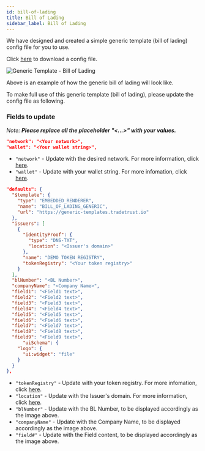 ```yaml
---
id: bill-of-lading
title: Bill of Lading
sidebar_label: Bill of Lading
---
```


We have designed and created a simple generic template (bill of lading) config file for you to use.

Click <a href="/docs/generic-templates/bill-of-lading/ebl-generic-template-config-file.json" target="_blank" rel="noopener noreferrer" download="ebl-generic-template-config-file.json">here</a> to download a config file.

![Generic Template - Bill of Lading](/docs/generic-templates/bill-of-lading/ebl-generic-template.png)

Above is an example of how the generic bill of lading will look like.

To make full use of this generic template (bill of lading), please update the config file as following.

### Fields to update

_Note: **Please replace all the placeholder "<...>" with your values.**_

```json
"network": "<Your network>",
"wallet": "<Your wallet string>",
```

- `"network"` - Update with the desired network. For more information, click [here](#network-field).
- `"wallet"` - Update with your wallet string. For more infomation, click [here](#wallet-field).

```json
"defaults": {
  "$template": {
    "type": "EMBEDDED_RENDERER",
    "name": "BILL_OF_LADING_GENERIC",
    "url": "https://generic-templates.tradetrust.io"
  },
  "issuers": [
    {
      "identityProof": {
        "type": "DNS-TXT",
        "location": "<Issuer's domain>"
      },
      "name": "DEMO TOKEN REGISTRY",
      "tokenRegistry": "<Your token registry>"
    }
  ],
  "blNumber": "<BL Number>",
  "companyName": "<Company Name>",
  "field1": "<Field1 text>",
  "field2": "<Field2 text>",
  "field3": "<Field3 text>",
  "field4": "<Field4 text>",
  "field5": "<Field5 text>",
  "field6": "<Field6 text>",
  "field7": "<Field7 text>",
  "field8": "<Field8 text>",
  "field9": "<Field9 text>",
      "uiSchema": {
    "logo": {
      "ui:widget": "file"
    }
  }
},

```

- `"tokenRegistry"` - Update with your token registry. For more infomation, click [here](https://www.openattestation.com/docs/transferable-record/token-registry).
- `"location"` - Update with the Issuer's domain. For more information, click [here](https://www.openattestation.com/docs/advanced/identity-proofs).
- `"blNumber"` - Update with the BL Number, to be displayed accordingly as the image above.
- `"companyName"` - Update with the Company Name, to be displayed accordingly as the image above.
- `"field#"` - Update with the Field content, to be displayed accordingly as the image above.
